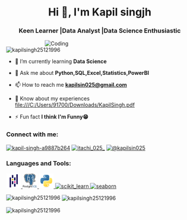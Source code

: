 <h1 align="center">Hi 👋, I'm Kapil singjh</h1>
<h3 align="center">Keen Learner |Data Analyst |Data Science Enthusiastic</h3>
<img align="right" alt="Coding" width="400" src="https://cdn.dribbble.com/users/1162077/screenshots/3848914/programmer.gif">


<p align="left"> <img src="https://komarev.com/ghpvc/?username=kapilsingh25121996&label=Profile%20views&color=0e75b6&style=flat" alt="kapilsingh25121996" /> </p>

- 🌱 I’m currently learning **Data Science**

- 💬 Ask me about **Python,SQL,Excel,Statistics,PowerBI**

- 📫 How to reach me **kapilsin025@gmail.com**

- 📄 Know about my experiences [file:///C:/Users/91700/Downloads/KapilSingh.pdf](file:///C:/Users/91700/Downloads/KapilSingh.pdf)

- ⚡ Fun fact **I think I'm Funny😁**

<h3 align="left">Connect with me:</h3>
<p align="left">
<a href="https://linkedin.com/in/kapil-singh-a9887b264" target="blank"><img align="center" src="https://raw.githubusercontent.com/rahuldkjain/github-profile-readme-generator/master/src/images/icons/Social/linked-in-alt.svg" alt="kapil-singh-a9887b264" height="30" width="40" /></a>
<a href="https://instagram.com/itachi_025_" target="blank"><img align="center" src="https://raw.githubusercontent.com/rahuldkjain/github-profile-readme-generator/master/src/images/icons/Social/instagram.svg" alt="itachi_025_" height="30" width="40" /></a>
<a href="https://medium.com/@kapilsin025" target="blank"><img align="center" src="https://raw.githubusercontent.com/rahuldkjain/github-profile-readme-generator/master/src/images/icons/Social/medium.svg" alt="@kapilsin025" height="30" width="40" /></a>
</p>

<h3 align="left">Languages and Tools:</h3>
<p align="left"> <a href="https://pandas.pydata.org/" target="_blank" rel="noreferrer"> <img src="https://raw.githubusercontent.com/devicons/devicon/2ae2a900d2f041da66e950e4d48052658d850630/icons/pandas/pandas-original.svg" alt="pandas" width="40" height="40"/> </a> <a href="https://www.postgresql.org" target="_blank" rel="noreferrer"> <img src="https://raw.githubusercontent.com/devicons/devicon/master/icons/postgresql/postgresql-original-wordmark.svg" alt="postgresql" width="40" height="40"/> </a> <a href="https://www.python.org" target="_blank" rel="noreferrer"> <img src="https://raw.githubusercontent.com/devicons/devicon/master/icons/python/python-original.svg" alt="python" width="40" height="40"/> </a> <a href="https://scikit-learn.org/" target="_blank" rel="noreferrer"> <img src="https://upload.wikimedia.org/wikipedia/commons/0/05/Scikit_learn_logo_small.svg" alt="scikit_learn" width="40" height="40"/> </a> <a href="https://seaborn.pydata.org/" target="_blank" rel="noreferrer"> <img src="https://seaborn.pydata.org/_images/logo-mark-lightbg.svg" alt="seaborn" width="40" height="40"/> </a> </p>

<p><img align="left" src="https://github-readme-stats.vercel.app/api/top-langs?username=kapilsingh25121996&show_icons=true&locale=en&layout=compact" alt="kapilsingh25121996" /></p>

<p>&nbsp;<img align="center" src="https://github-readme-stats.vercel.app/api?username=kapilsingh25121996&show_icons=true&locale=en" alt="kapilsingh25121996" /></p>

<p><img align="center" src="https://github-readme-streak-stats.herokuapp.com/?user=kapilsingh25121996&" alt="kapilsingh25121996" /></p>





